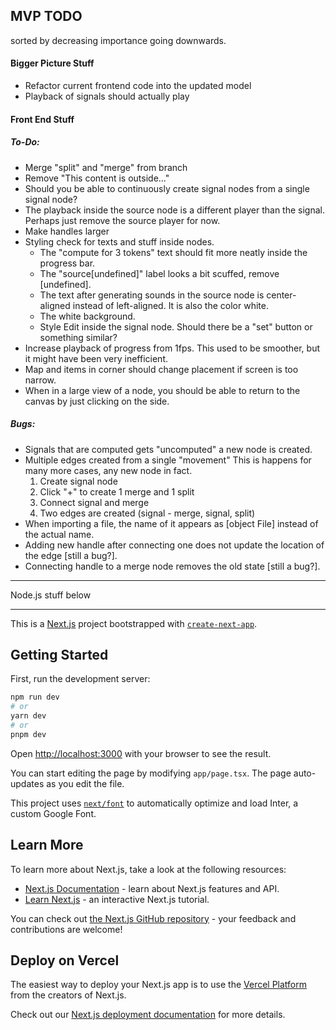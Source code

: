 ## MVP TODO
sorted by decreasing importance going downwards.

#### Bigger Picture Stuff
* Refactor current frontend code into the updated model
* Playback of signals should actually play 


#### Front End Stuff

##### To-Do:
* Merge "split" and "merge" from branch
* Remove "This content is outside..."
* Should you be able to continuously create signal nodes from a single signal node?
* The playback inside the source node is a different player than the signal. Perhaps just remove the source player for now.
* Make handles larger
* Styling check for texts and stuff inside nodes.
    - The "compute for 3 tokens" text should fit more neatly inside the progress bar.
    - The "source[undefined]" label looks a bit scuffed, remove [undefined].
    - The text after generating sounds in the source node is center-aligned instead of left-aligned. It is also the color white.
    - The white background.
    - Style Edit inside the signal node. Should there be a "set" button or something similar?
* Increase playback of progress from 1fps. This used to be smoother, but it might have 
    been very inefficient.
* Map and items in corner should change placement if screen is too narrow.
* When in a large view of a node, you should be able to return to the canvas by just clicking on the side.
    
##### Bugs:
* Signals that are computed gets "uncomputed" a new node is created.
* Multiple edges created from a single "movement"
This is happens for many more cases, any new node in fact.
    1. Create signal node
    2. Click "+" to create 1 merge and 1 split
    3. Connect signal and merge
    4. Two edges are created (signal - merge, signal, split)
* When importing a file, the name of it appears as [object File] instead of the actual name.
*  Adding new handle after connecting one does not update the location of the edge [still a bug?].
*  Connecting handle to a merge node removes the old state [still a bug?].




___________________
Node.js stuff below
___________________
This is a [Next.js](https://nextjs.org/) project bootstrapped with [`create-next-app`](https://github.com/vercel/next.js/tree/canary/packages/create-next-app).

## Getting Started

First, run the development server:

```bash
npm run dev
# or
yarn dev
# or
pnpm dev
```

Open [http://localhost:3000](http://localhost:3000) with your browser to see the result.

You can start editing the page by modifying `app/page.tsx`. The page auto-updates as you edit the file.

This project uses [`next/font`](https://nextjs.org/docs/basic-features/font-optimization) to automatically optimize and load Inter, a custom Google Font.

## Learn More

To learn more about Next.js, take a look at the following resources:

- [Next.js Documentation](https://nextjs.org/docs) - learn about Next.js features and API.
- [Learn Next.js](https://nextjs.org/learn) - an interactive Next.js tutorial.

You can check out [the Next.js GitHub repository](https://github.com/vercel/next.js/) - your feedback and contributions are welcome!

## Deploy on Vercel

The easiest way to deploy your Next.js app is to use the [Vercel Platform](https://vercel.com/new?utm_medium=default-template&filter=next.js&utm_source=create-next-app&utm_campaign=create-next-app-readme) from the creators of Next.js.

Check out our [Next.js deployment documentation](https://nextjs.org/docs/deployment) for more details.
